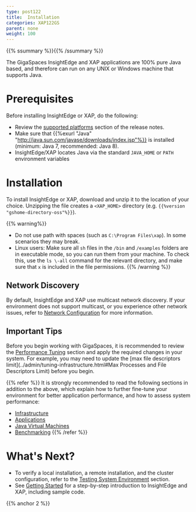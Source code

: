 ```yaml
---
type: post122
title:  Installation
categories: XAP122GS
parent: none
weight: 100
---
```


{{% ssummary %}}{{% /ssummary %}}

The GigaSpaces InsightEdge and XAP applications are 100% pure Java based, and therefore can run on any UNIX or Windows machine that supports Java.

# Prerequisites

Before installing InsightEdge or XAP, do the following:

- Review the [supported platforms](../rn/supported-platforms.html) section of the release notes.
- Make sure that {{%exurl "Java" "http://java.sun.com/javase/downloads/index.jsp"%}} is installed (minimum: Java 7, recommended: Java 8).
- InsightEdge/XAP locates Java via the standard `JAVA_HOME` or `PATH` environment variables

# Installation
   
To install InsightEdge or XAP, download and unzip it to the location of your choice. Unzipping the file creates a `<XAP_HOME>` directory (e.g. `{{%version "gshome-directory-oss"%}}`).

{{% warning%}}
- Do not use path with spaces (such as `C:\Program Files\xap`). In some scenarios they may break.
- Linux users: Make sure all `sh` files in the `/bin` and `/examples` folders are in executable mode, so you can run them from your machine. To check this, use the `ls \-all` command for the relevant directory, and make sure that `x` is included in the file permissions.
{{% /warning %}}

## Network Discovery

By default, InsightEdge and XAP use multicast network discovery. If your environment does not support multicast, or you experience other network issues, refer to [Network Configuration](../admin/network.html) for more information.

## Important Tips

Before you begin working with GigaSpaces, it is recommended to review the [Performance Tuning](../admin/tuning.html) section and apply the required changes in your system. For example, you may need to update the [max file descriptors limit](../admin/tuning-infrastructure.html#Max Processes and File Descriptors Limit) before you begin.

{{% refer %}}
 It is strongly recommended to read the following sections in addition to the above, which explain how to further fine-tune your environment for better application performance, and how to assess system performance:

- [Infrastructure](../admin/tuning-infrastructure.html)
- [Applications](../admin/tuning-gigaspaces-performance.html)
- [Java Virtual Machines](../admin/tuning-java-virtual-machines.html)
- [Benchmarking](../admin/benchmarking.html)
{{% /refer %}}

# What's Next?

- To verify a local installation, a remote installation, and the cluster configuration, refer to the [Testing System Environment](../admin/troubleshooting-testing-system-environment.html) section.
- See [Getting Started](../started/) for a step-by-step introduction to InsightEdge and XAP, including sample code.

{{% anchor 2 %}}




